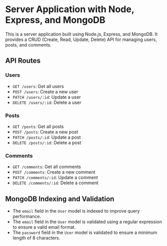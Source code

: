 # Server Application with Node, Express, and MongoDB

This is a server application built using Node.js, Express, and MongoDB. It provides a CRUD (Create, Read, Update, Delete) API for managing users, posts, and comments.

## API Routes

### Users

- `GET /users`: Get all users
- `POST /users`: Create a new user
- `PATCH /users/:id`: Update a user
- `DELETE /users/:id`: Delete a user

### Posts

- `GET /posts`: Get all posts
- `POST /posts`: Create a new post
- `PATCH /posts/:id`: Update a post
- `DELETE /posts/:id`: Delete a post

### Comments

- `GET /comments`: Get all comments
- `POST /comments`: Create a new comment
- `PATCH /comments/:id`: Update a comment
- `DELETE /comments/:id`: Delete a comment

## MongoDB Indexing and Validation

- The `email` field in the `User` model is indexed to improve query performance.
- The `email` field in the `User` model is validated using a regular expression to ensure a valid email format.
- The `password` field in the `User` model is validated to ensure a minimum length of 8 characters.


